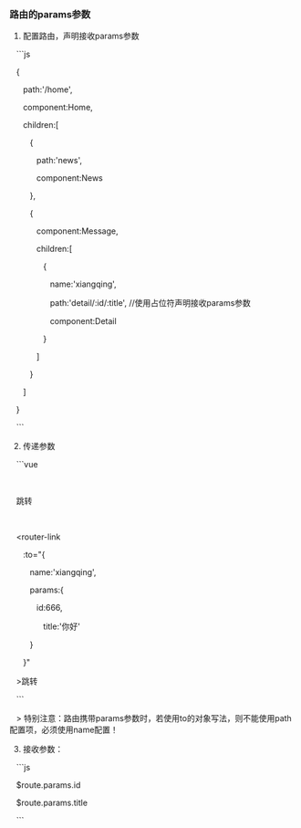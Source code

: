 ### 路由的params参数


1. 配置路由，声明接收params参数
 

   ```js

   {

      path:'/home',

      component:Home,

      children:[

         {

            path:'news',

            component:News

         },

         {

            component:Message,

            children:[

               {

                  name:'xiangqing',

                  path:'detail/:id/:title', //使用占位符声明接收params参数

                  component:Detail

               }

            ]

         }

      ]

   }

   ```
 

2. 传递参数


   ```vue

   <!-- 跳转并携带params参数，to的字符串写法 -->

   <router-link :to="/home/message/detail/666/你好">跳转</router-link>

   <!-- 跳转并携带params参数，to的对象写法 -->

   <router-link

      :to="{

         name:'xiangqing',

         params:{

            id:666,

               title:'你好'

         }

      }"

   >跳转</router-link>

   ```


   > 特别注意：路由携带params参数时，若使用to的对象写法，则不能使用path配置项，必须使用name配置！


3. 接收参数：


   ```js

   $route.params.id

   $route.params.title

   ```
